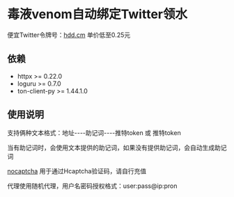 # 毒液venom自动绑定Twitter领水
便宜Twitter令牌号：[hdd.cm](https://hdd.cm/)  单价低至0.25元



## 依赖

- httpx >= 0.22.0
- loguru >= 0.7.0
- ton-client-py >= 1.44.1.0



## 使用说明

支持俩种文本格式：地址----助记词----推特token  或 推特token

当有助记词时，会使用文本提供的助记词，如果没有提供助记词，会自动生成助记词

 [nocaptcha](https://www.nocaptcha.io/register?c=dwBf1P) 用于通过Hcaptcha验证码，请自行充值

 代理使用随机代理，用户名密码授权格式：user:pass@ip:pron
